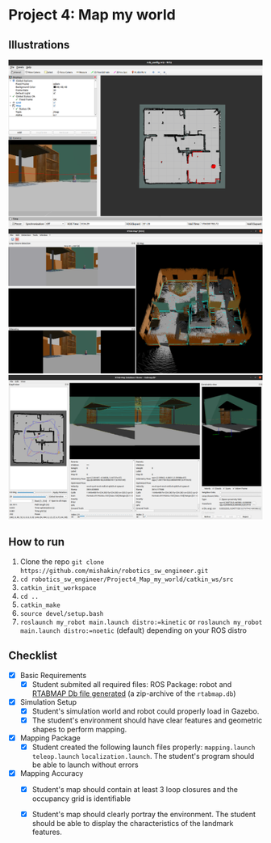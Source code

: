 # Project 4: Map my world

## Illustrations
![rviz_screenshot.png](illustrations/rviz_screenshot.png) 
![rtabmap_screenshot.png](illustrations/rtabmap_screenshot.png) 
![db_viewer_screenshot.png](illustrations/db_viewer_screenshot.png) 

## How to run

1. Clone the repo `git clone https://github.com/mishakin/robotics_sw_engineer.git`
2. `cd robotics_sw_engineer/Project4_Map_my_world/catkin_ws/src`
3. `catkin_init_workspace`
4. `cd ..`
5. `catkin_make`
6. `source devel/setup.bash`
7. `roslaunch my_robot main.launch distro:=kinetic` or `roslaunch my_robot main.launch distro:=noetic` (default) depending on your ROS distro 


## Checklist

* [x] Basic Requirements
    - [x] Student submited all required files: ROS Package: robot and [RTABMAP Db file generated](rtabmap_db.zip) (a zip-archive of the `rtabmap.db`)

* [x] Simulation Setup
    - [x] Student's simulation world and robot could properly load in Gazebo.
    - [x] The student's environment should have clear features and geometric shapes to perform mapping.

* [x] Mapping Package
    - [x] Student created the following launch files properly: `mapping.launch` `teleop.launch` `localization.launch`. The student's program should be able to launch without errors 

* [x] Mapping Accuracy
    - [x] Student's map should contain at least 3 loop closures and the occupancy grid is identifiable
    - [x] Student's map should clearly portray the environment. The student should be able to display the characteristics of the landmark features.

